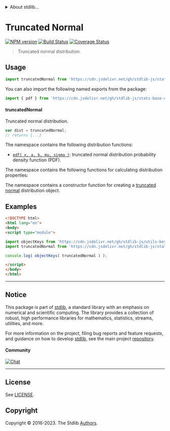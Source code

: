 <!--

@license Apache-2.0

Copyright (c) 2018 The Stdlib Authors.

Licensed under the Apache License, Version 2.0 (the "License");
you may not use this file except in compliance with the License.
You may obtain a copy of the License at

   http://www.apache.org/licenses/LICENSE-2.0

Unless required by applicable law or agreed to in writing, software
distributed under the License is distributed on an "AS IS" BASIS,
WITHOUT WARRANTIES OR CONDITIONS OF ANY KIND, either express or implied.
See the License for the specific language governing permissions and
limitations under the License.

-->


<details>
  <summary>
    About stdlib...
  </summary>
  <p>We believe in a future in which the web is a preferred environment for numerical computation. To help realize this future, we've built stdlib. stdlib is a standard library, with an emphasis on numerical and scientific computation, written in JavaScript (and C) for execution in browsers and in Node.js.</p>
  <p>The library is fully decomposable, being architected in such a way that you can swap out and mix and match APIs and functionality to cater to your exact preferences and use cases.</p>
  <p>When you use stdlib, you can be absolutely certain that you are using the most thorough, rigorous, well-written, studied, documented, tested, measured, and high-quality code out there.</p>
  <p>To join us in bringing numerical computing to the web, get started by checking us out on <a href="https://github.com/stdlib-js/stdlib">GitHub</a>, and please consider <a href="https://opencollective.com/stdlib">financially supporting stdlib</a>. We greatly appreciate your continued support!</p>
</details>

# Truncated Normal

[![NPM version][npm-image]][npm-url] [![Build Status][test-image]][test-url] [![Coverage Status][coverage-image]][coverage-url] <!-- [![dependencies][dependencies-image]][dependencies-url] -->

> Truncated normal distribution.



<section class="usage">

## Usage

```javascript
import truncatedNormal from 'https://cdn.jsdelivr.net/gh/stdlib-js/stats-base-dists-truncated-normal@esm/index.mjs';
```

You can also import the following named exports from the package:

```javascript
import { pdf } from 'https://cdn.jsdelivr.net/gh/stdlib-js/stats-base-dists-truncated-normal@esm/index.mjs';
```

#### truncatedNormal

Truncated normal distribution.

```javascript
var dist = truncatedNormal;
// returns {...}
```

The namespace contains the following distribution functions:

<!-- <toc pattern="*+(cdf|pdf|mgf|quantile)*"> -->

<div class="namespace-toc">

-   <span class="signature">[`pdf( x, a, b, mu, sigma )`][@stdlib/stats/base/dists/truncated-normal/pdf]</span><span class="delimiter">: </span><span class="description">truncated normal distribution probability density function (PDF).</span>

</div>

<!-- </toc> -->

The namespace contains the following functions for calculating distribution properties:

<!-- <toc pattern="*+(entropy|kurtosis|mean|median|mode|skewness|stdev|variance)*"> -->



<!-- </toc> -->

The namespace contains a constructor function for creating a [truncated normal][truncated-normal-distribution] distribution object.

<!-- <toc pattern="*ctor*"> -->



<!-- </toc> -->

</section>

<!-- /.usage -->

<section class="examples">

## Examples

<!-- TODO: better examples -->

<!-- eslint no-undef: "error" -->

```html
<!DOCTYPE html>
<html lang="en">
<body>
<script type="module">

import objectKeys from 'https://cdn.jsdelivr.net/gh/stdlib-js/utils-keys@esm/index.mjs';
import truncatedNormal from 'https://cdn.jsdelivr.net/gh/stdlib-js/stats-base-dists-truncated-normal@esm/index.mjs';

console.log( objectKeys( truncatedNormal ) );

</script>
</body>
</html>
```

</section>

<!-- /.examples -->

<!-- Section for related `stdlib` packages. Do not manually edit this section, as it is automatically populated. -->

<section class="related">

</section>

<!-- /.related -->

<!-- Section for all links. Make sure to keep an empty line after the `section` element and another before the `/section` close. -->


<section class="main-repo" >

* * *

## Notice

This package is part of [stdlib][stdlib], a standard library with an emphasis on numerical and scientific computing. The library provides a collection of robust, high performance libraries for mathematics, statistics, streams, utilities, and more.

For more information on the project, filing bug reports and feature requests, and guidance on how to develop [stdlib][stdlib], see the main project [repository][stdlib].

#### Community

[![Chat][chat-image]][chat-url]

---

## License

See [LICENSE][stdlib-license].


## Copyright

Copyright &copy; 2016-2023. The Stdlib [Authors][stdlib-authors].

</section>

<!-- /.stdlib -->

<!-- Section for all links. Make sure to keep an empty line after the `section` element and another before the `/section` close. -->

<section class="links">

[npm-image]: http://img.shields.io/npm/v/@stdlib/stats-base-dists-truncated-normal.svg
[npm-url]: https://npmjs.org/package/@stdlib/stats-base-dists-truncated-normal

[test-image]: https://github.com/stdlib-js/stats-base-dists-truncated-normal/actions/workflows/test.yml/badge.svg?branch=v0.1.0
[test-url]: https://github.com/stdlib-js/stats-base-dists-truncated-normal/actions/workflows/test.yml?query=branch:v0.1.0

[coverage-image]: https://img.shields.io/codecov/c/github/stdlib-js/stats-base-dists-truncated-normal/main.svg
[coverage-url]: https://codecov.io/github/stdlib-js/stats-base-dists-truncated-normal?branch=v0.1.0

<!--

[dependencies-image]: https://img.shields.io/david/stdlib-js/stats-base-dists-truncated-normal.svg
[dependencies-url]: https://david-dm.org/stdlib-js/stats-base-dists-truncated-normal/main

-->

[chat-image]: https://img.shields.io/gitter/room/stdlib-js/stdlib.svg
[chat-url]: https://app.gitter.im/#/room/#stdlib-js_stdlib:gitter.im

[stdlib]: https://github.com/stdlib-js/stdlib

[stdlib-authors]: https://github.com/stdlib-js/stdlib/graphs/contributors

[umd]: https://github.com/umdjs/umd
[es-module]: https://developer.mozilla.org/en-US/docs/Web/JavaScript/Guide/Modules

[deno-url]: https://github.com/stdlib-js/stats-base-dists-truncated-normal/tree/deno
[umd-url]: https://github.com/stdlib-js/stats-base-dists-truncated-normal/tree/umd
[esm-url]: https://github.com/stdlib-js/stats-base-dists-truncated-normal/tree/esm
[branches-url]: https://github.com/stdlib-js/stats-base-dists-truncated-normal/blob/main/branches.md

[stdlib-license]: https://raw.githubusercontent.com/stdlib-js/stats-base-dists-truncated-normal/main/LICENSE

[truncated-normal-distribution]: https://en.wikipedia.org/wiki/Truncated_normal_distribution

<!-- <toc-links> -->

[@stdlib/stats/base/dists/truncated-normal/pdf]: https://github.com/stdlib-js/stats-base-dists-truncated-normal-pdf/tree/esm

<!-- </toc-links> -->

</section>

<!-- /.links -->
